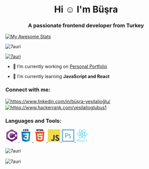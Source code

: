 

  
<h1 align="center">Hi ☺️  I'm Büşra</h1>
<h3 align="center">A passionate frontend developer from Turkey</h3>


 [![My Awesome Stats](https://awesome-github-stats.azurewebsites.net/user-stats/7Auri?cardType=github&theme=tokyonight&Ring=1A19FF)](https://git.io/awesome-stats-card)

<p align="left"> <img src="https://komarev.com/ghpvc/?username=7auri&label=Profile%20views&color=0e75b6&style=flat-square" alt="7auri" /> </p>

<p align="left"> <a href="https://github.com/ryo-ma/github-profile-trophy"><img src="https://github-profile-trophy.vercel.app/?username=7auri" alt="7auri" /></a> </p>

- 🔭 I’m currently working on [Personal Portfolio](https://github.com/Auri-Zorbey/Personal-Portfolio)

- 🌱 I’m currently learning **JavaScript and React**

<h3 align="left">Connect with me:</h3>
<p align="left">
<a href="https://linkedin.com/in/https://www.linkedin.com/in/büşra-yeşilalioğlu/" target="blank"><img align="center" src="https://raw.githubusercontent.com/rahuldkjain/github-profile-readme-generator/master/src/images/icons/Social/linked-in-alt.svg" alt="https://www.linkedin.com/in/büşra-yeşilalioğlu/" height="30" width="40" /></a>
<a href="https://www.hackerrank.com/https://www.hackerrank.com/yesilalioglubus1" target="blank"><img align="center" src="https://raw.githubusercontent.com/rahuldkjain/github-profile-readme-generator/master/src/images/icons/Social/hackerrank.svg" alt="https://www.hackerrank.com/yesilalioglubus1" height="30" width="40" /></a>
</p>

<h3 align="left">Languages and Tools:</h3>
<p align="left"> <a href="https://www.w3schools.com/cs/" target="_blank" rel="noreferrer"> <img src="https://raw.githubusercontent.com/devicons/devicon/master/icons/csharp/csharp-original.svg" alt="csharp" width="40" height="40"/> </a> <a href="https://www.w3schools.com/css/" target="_blank" rel="noreferrer"> <img src="https://raw.githubusercontent.com/devicons/devicon/master/icons/css3/css3-original-wordmark.svg" alt="css3" width="40" height="40"/> </a> <a href="https://www.w3.org/html/" target="_blank" rel="noreferrer"> <img src="https://raw.githubusercontent.com/devicons/devicon/master/icons/html5/html5-original-wordmark.svg" alt="html5" width="40" height="40"/> </a> <a href="https://developer.mozilla.org/en-US/docs/Web/JavaScript" target="_blank" rel="noreferrer"> <img src="https://raw.githubusercontent.com/devicons/devicon/master/icons/javascript/javascript-original.svg" alt="javascript" width="40" height="40"/> </a> <a href="https://www.photoshop.com/en" target="_blank" rel="noreferrer"> <img src="https://raw.githubusercontent.com/devicons/devicon/master/icons/photoshop/photoshop-line.svg" alt="photoshop" width="40" height="40"/> </a> <a href="https://reactjs.org/" target="_blank" rel="noreferrer"> <img src="https://raw.githubusercontent.com/devicons/devicon/master/icons/react/react-original-wordmark.svg" alt="react" width="40" height="40"/> </a> </p>

<p><img align="center" src="https://github-readme-stats.vercel.app/api/top-langs?username=7auri&show_icons=true&theme=dark&locale=en&layout=compact" alt="7auri" /></p>

<p><img align="center" src="https://github-readme-streak-stats.herokuapp.com/?user=7auri&theme=dark" alt="7auri" /></p>
